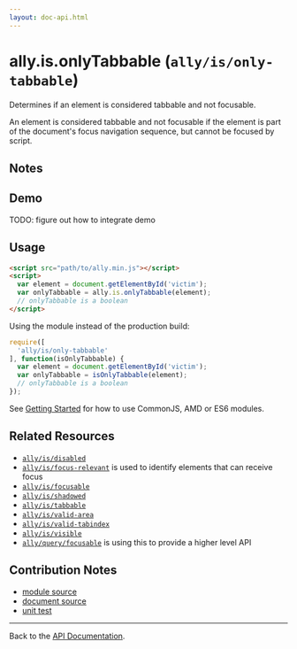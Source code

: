 ```yaml
---
layout: doc-api.html
---
```


# ally.is.onlyTabbable (`ally/is/only-tabbable`)

Determines if an element is considered tabbable and not focusable.

An element is considered tabbable and not focusable if the element is part of the document's focus navigation sequence, but cannot be focused by script.


## Notes



## Demo

TODO: figure out how to integrate demo


## Usage

```html
<script src="path/to/ally.min.js"></script>
<script>
  var element = document.getElementById('victim');
  var onlyTabbable = ally.is.onlyTabbable(element);
  // onlyTabbable is a boolean
</script>
```

Using the module instead of the production build:

```js
require([
  'ally/is/only-tabbable'
], function(isOnlyTabbable) {
  var element = document.getElementById('victim');
  var onlyTabbable = isOnlyTabbable(element);
  // onlyTabbable is a boolean
});
```

See [Getting Started](../../getting-started.md) for how to use CommonJS, AMD or ES6 modules.


## Related Resources

* [`ally/is/disabled`](disabled.md)
* [`ally/is/focus-relevant`](focus-relevant.md) is used to identify elements that can receive focus
* [`ally/is/focusable`](focusable.md)
* [`ally/is/shadowed`](shadowed.md)
* [`ally/is/tabbable`](tabbable.md)
* [`ally/is/valid-area`](valid-area.md)
* [`ally/is/valid-tabindex`](valid-tabindex.md)
* [`ally/is/visible`](visible.md)
* [`ally/query/focusable`](../query/focusable.md) is using this to provide a higher level API


## Contribution Notes

* [module source](https://github.com/medialize/ally.js/blob/master/src/is/only-tabbable.js)
* [document source](https://github.com/medialize/ally.js/blob/master/docs/api/is/only-tabbable.md)
* [unit test](https://github.com/medialize/ally.js/blob/master/test/unit/is.only-tabbable.test.js)


---

Back to the [API Documentation](../README.md).

